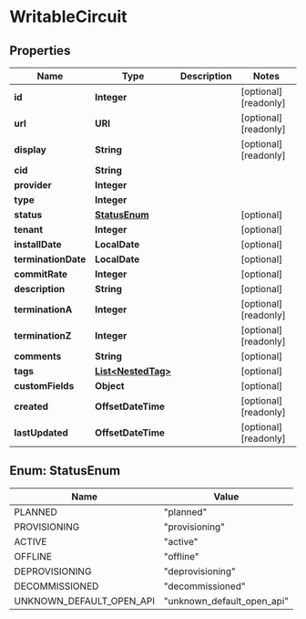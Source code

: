 

# WritableCircuit


## Properties

| Name | Type | Description | Notes |
|------------ | ------------- | ------------- | -------------|
|**id** | **Integer** |  |  [optional] [readonly] |
|**url** | **URI** |  |  [optional] [readonly] |
|**display** | **String** |  |  [optional] [readonly] |
|**cid** | **String** |  |  |
|**provider** | **Integer** |  |  |
|**type** | **Integer** |  |  |
|**status** | [**StatusEnum**](#StatusEnum) |  |  [optional] |
|**tenant** | **Integer** |  |  [optional] |
|**installDate** | **LocalDate** |  |  [optional] |
|**terminationDate** | **LocalDate** |  |  [optional] |
|**commitRate** | **Integer** |  |  [optional] |
|**description** | **String** |  |  [optional] |
|**terminationA** | **Integer** |  |  [optional] [readonly] |
|**terminationZ** | **Integer** |  |  [optional] [readonly] |
|**comments** | **String** |  |  [optional] |
|**tags** | [**List&lt;NestedTag&gt;**](NestedTag.md) |  |  [optional] |
|**customFields** | **Object** |  |  [optional] |
|**created** | **OffsetDateTime** |  |  [optional] [readonly] |
|**lastUpdated** | **OffsetDateTime** |  |  [optional] [readonly] |



## Enum: StatusEnum

| Name | Value |
|---- | -----|
| PLANNED | &quot;planned&quot; |
| PROVISIONING | &quot;provisioning&quot; |
| ACTIVE | &quot;active&quot; |
| OFFLINE | &quot;offline&quot; |
| DEPROVISIONING | &quot;deprovisioning&quot; |
| DECOMMISSIONED | &quot;decommissioned&quot; |
| UNKNOWN_DEFAULT_OPEN_API | &quot;unknown_default_open_api&quot; |



